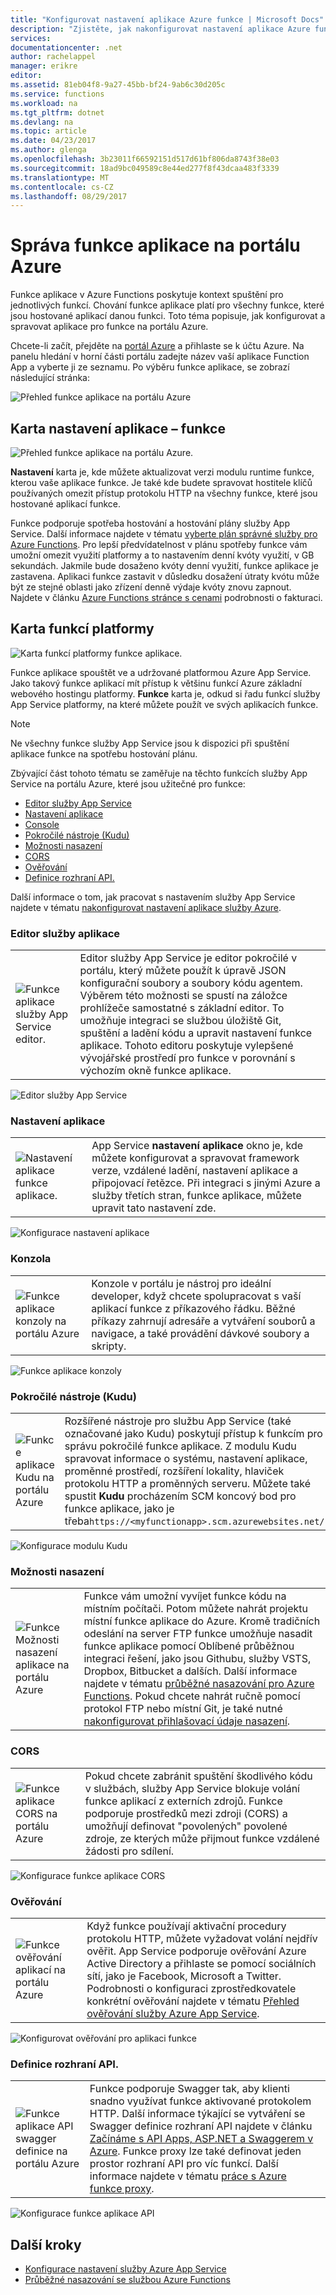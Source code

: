 ```yaml
---
title: "Konfigurovat nastavení aplikace Azure funkce | Microsoft Docs"
description: "Zjistěte, jak nakonfigurovat nastavení aplikace Azure funkce."
services: 
documentationcenter: .net
author: rachelappel
manager: erikre
editor: 
ms.assetid: 81eb04f8-9a27-45bb-bf24-9ab6c30d205c
ms.service: functions
ms.workload: na
ms.tgt_pltfrm: dotnet
ms.devlang: na
ms.topic: article
ms.date: 04/23/2017
ms.author: glenga
ms.openlocfilehash: 3b23011f66592151d517d61bf806da8743f38e03
ms.sourcegitcommit: 18ad9bc049589c8e44ed277f8f43dcaa483f3339
ms.translationtype: MT
ms.contentlocale: cs-CZ
ms.lasthandoff: 08/29/2017
---
```

# <a name="how-to-manage-a-function-app-in-the-azure-portal"></a>Správa funkce aplikace na portálu Azure 

Funkce aplikace v Azure Functions poskytuje kontext spuštění pro jednotlivých funkcí. Chování funkce aplikace platí pro všechny funkce, které jsou hostované aplikací danou funkci. Toto téma popisuje, jak konfigurovat a spravovat aplikace pro funkce na portálu Azure.

Chcete-li začít, přejděte na [portál Azure](http://portal.azure.com) a přihlaste se k účtu Azure. Na panelu hledání v horní části portálu zadejte název vaší aplikace Function App a vyberte ji ze seznamu. Po výběru funkce aplikace, se zobrazí následující stránka:

![Přehled funkce aplikace na portálu Azure](./media/functions-how-to-use-azure-function-app-settings/azure-function-app-main.png)

## <a name="manage-app-service-settings"></a>Karta nastavení aplikace – funkce

![Přehled funkce aplikace na portálu Azure.](./media/functions-how-to-use-azure-function-app-settings/azure-function-app-settings-tab.png)

**Nastavení** karta je, kde můžete aktualizovat verzi modulu runtime funkce, kterou vaše aplikace funkce. Je také kde budete spravovat hostitele klíčů používaných omezit přístup protokolu HTTP na všechny funkce, které jsou hostované aplikací funkce.

Funkce podporuje spotřeba hostování a hostování plány služby App Service. Další informace najdete v tématu [vyberte plán správné služby pro Azure Functions](functions-scale.md). Pro lepší předvídatelnost v plánu spotřeby funkce vám umožní omezit využití platformy a to nastavením denní kvóty využití, v GB sekundách. Jakmile bude dosaženo kvóty denní využití, funkce aplikace je zastavena. Aplikaci funkce zastavit v důsledku dosažení útraty kvótu může být ze stejné oblasti jako zřízení denně výdaje kvóty znovu zapnout. Najdete v článku [Azure Functions stránce s cenami](http://azure.microsoft.com/pricing/details/functions/) podrobnosti o fakturaci.   

## <a name="platform-features-tab"></a>Karta funkcí platformy

![Karta funkcí platformy funkce aplikace.](./media/functions-how-to-use-azure-function-app-settings/azure-function-app-features-tab.png)

Funkce aplikace spouštět ve a udržované platformou Azure App Service. Jako takový funkce aplikací mít přístup k většinu funkcí Azure základní webového hostingu platformy. **Funkce** karta je, odkud si řadu funkcí služby App Service platformy, na které můžete použít ve svých aplikacích funkce. 

> [!NOTE]
> Ne všechny funkce služby App Service jsou k dispozici při spuštění aplikace funkce na spotřebu hostování plánu.

Zbývající část tohoto tématu se zaměřuje na těchto funkcích služby App Service na portálu Azure, které jsou užitečné pro funkce:

+ [Editor služby App Service](#editor)
+ [Nastavení aplikace](#settings) 
+ [Console](#console)
+ [Pokročilé nástroje (Kudu)](#kudu)
+ [Možnosti nasazení](#deployment)
+ [CORS](#cors)
+ [Ověřování](#auth)
+ [Definice rozhraní API.](#swagger)

Další informace o tom, jak pracovat s nastavením služby App Service najdete v tématu [nakonfigurovat nastavení aplikace služby Azure](../app-service-web/web-sites-configure.md).

### <a name="editor"></a>Editor služby aplikace

| | |
|-|-|
| ![Funkce aplikace služby App Service editor.](./media/functions-how-to-use-azure-function-app-settings/function-app-appsvc-editor.png)  | Editor služby App Service je editor pokročilé v portálu, který můžete použít k úpravě JSON konfigurační soubory a soubory kódu agentem. Výběrem této možnosti se spustí na záložce prohlížeče samostatné s základní editor. To umožňuje integraci se službou úložiště Git, spuštění a ladění kódu a upravit nastavení funkce aplikace. Tohoto editoru poskytuje vylepšené vývojářské prostředí pro funkce v porovnání s výchozím okně funkce aplikace.    |

![Editor služby App Service](./media/functions-how-to-use-azure-function-app-settings/configure-function-app-appservice-editor.png)

### <a name="settings"></a>Nastavení aplikace

| | |
|-|-|
| ![Nastavení aplikace funkce aplikace.](./media/functions-how-to-use-azure-function-app-settings/function-app-application-settings.png) | App Service **nastavení aplikace** okno je, kde můžete konfigurovat a spravovat framework verze, vzdálené ladění, nastavení aplikace a připojovací řetězce. Při integraci s jinými Azure a služby třetích stran, funkce aplikace, můžete upravit tato nastavení zde. |

![Konfigurace nastavení aplikace](./media/functions-how-to-use-azure-function-app-settings/configure-function-app-settings.png)

### <a name="console"></a>Konzola

| | |
|-|-|
| ![Funkce aplikace konzoly na portálu Azure](./media/functions-how-to-use-azure-function-app-settings/function-app-console.png) | Konzole v portálu je nástroj pro ideální developer, když chcete spolupracovat s vaší aplikací funkce z příkazového řádku. Běžné příkazy zahrnují adresáře a vytváření souborů a navigace, a také provádění dávkové soubory a skripty. |

![Funkce aplikace konzoly](./media/functions-how-to-use-azure-function-app-settings/configure-function-console.png)

### <a name="kudu"></a>Pokročilé nástroje (Kudu)

| | |
|-|-|
| ![Funkce aplikace Kudu na portálu Azure](./media/functions-how-to-use-azure-function-app-settings/function-app-advanced-tools.png) | Rozšířené nástroje pro službu App Service (také označované jako Kudu) poskytují přístup k funkcím pro správu pokročilé funkce aplikace. Z modulu Kudu spravovat informace o systému, nastavení aplikace, proměnné prostředí, rozšíření lokality, hlaviček protokolu HTTP a proměnných serveru. Můžete také spustit **Kudu** procházením SCM koncový bod pro funkce aplikace, jako je třeba`https://<myfunctionapp>.scm.azurewebsites.net/` |

![Konfigurace modulu Kudu](./media/functions-how-to-use-azure-function-app-settings/configure-function-app-kudu.png)


### <a name="a-namedeploymentdeployment-options"></a><a name="deployment">Možnosti nasazení

| | |
|-|-|
| ![Funkce Možnosti nasazení aplikace na portálu Azure](./media/functions-how-to-use-azure-function-app-settings/function-app-deployment-source.png) | Funkce vám umožní vyvíjet funkce kódu na místním počítači. Potom můžete nahrát projektu místní funkce aplikace do Azure. Kromě tradičních odeslání na server FTP funkce umožňuje nasadit funkce aplikace pomocí Oblíbené průběžnou integraci řešení, jako jsou Githubu, služby VSTS, Dropbox, Bitbucket a dalších. Další informace najdete v tématu [průběžné nasazování pro Azure Functions](functions-continuous-deployment.md). Pokud chcete nahrát ručně pomocí protokol FTP nebo místní Git, je také nutné [nakonfigurovat přihlašovací údaje nasazení](functions-continuous-deployment.md#credentials). |


### <a name="cors"></a>CORS

| | |
|-|-|
| ![Funkce aplikace CORS na portálu Azure](./media/functions-how-to-use-azure-function-app-settings/function-app-cors.png) | Pokud chcete zabránit spuštění škodlivého kódu v službách, služby App Service blokuje volání funkce aplikací z externích zdrojů. Funkce podporuje prostředků mezi zdroji (CORS) a umožňují definovat "povolených" povolené zdroje, ze kterých může přijmout funkce vzdálené žádosti pro sdílení.  |

![Konfigurace funkce aplikace CORS](./media/functions-how-to-use-azure-function-app-settings/configure-function-app-cors.png)

### <a name="auth"></a>Ověřování

| | |
|-|-|
| ![Funkce ověřování aplikací na portálu Azure](./media/functions-how-to-use-azure-function-app-settings/function-app-authentication.png) | Když funkce používají aktivační procedury protokolu HTTP, můžete vyžadovat volání nejdřív ověřit. App Service podporuje ověřování Azure Active Directory a přihlaste se pomocí sociálních sítí, jako je Facebook, Microsoft a Twitter. Podrobnosti o konfiguraci zprostředkovatele konkrétní ověřování najdete v tématu [Přehled ověřování služby Azure App Service](../app-service/app-service-authentication-overview.md). |

![Konfigurovat ověřování pro aplikaci funkce](./media/functions-how-to-use-azure-function-app-settings/configure-function-app-authentication.png)


### <a name="swagger"></a>Definice rozhraní API.

| | |
|-|-|
| ![Funkce aplikace API swagger definice na portálu Azure](./media/functions-how-to-use-azure-function-app-settings/function-app-api-definition.png) | Funkce podporuje Swagger tak, aby klienti snadno využívat funkce aktivované protokolem HTTP. Další informace týkající se vytváření se Swagger definice rozhraní API najdete v článku [Začínáme s API Apps, ASP.NET a Swaggerem v Azure](../app-service-api/app-service-api-dotnet-get-started.md). Funkce proxy lze také definovat jeden prostor rozhraní API pro víc funkcí. Další informace najdete v tématu [práce s Azure funkce proxy](functions-proxies.md). |

![Konfigurace funkce aplikace API](./media/functions-how-to-use-azure-function-app-settings/configure-function-app-apidef.png)



## <a name="next-steps"></a>Další kroky

+ [Konfigurace nastavení služby Azure App Service](../app-service-web/web-sites-configure.md)
+ [Průběžné nasazování se službou Azure Functions](functions-continuous-deployment.md)



